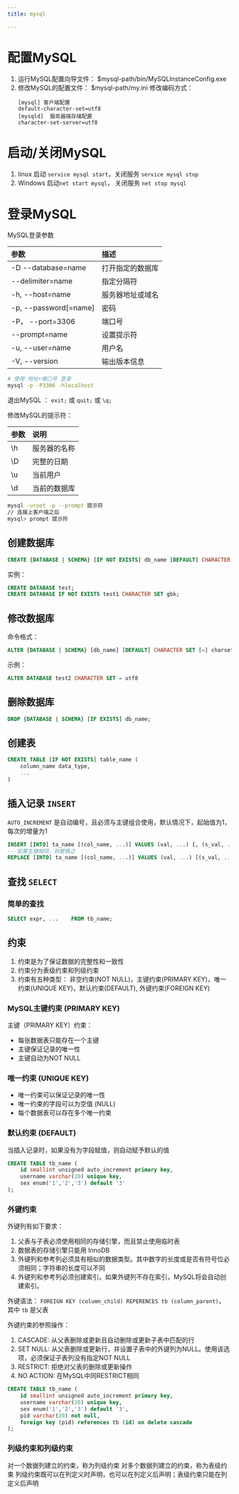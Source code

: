 ```yaml
---
title: mysql

---
```


# 配置MySQL
1. 运行MySQL配置向导文件： $mysql-path/bin/MySQLInstanceConfig.exe
2. 修改MySQL的配置文件： $mysql-path/my.ini
    修改编码方式：
     ```
     [mysql] 客户端配置
    default-character-set=utf8
    [mysqld]  服务器端存储配置
    character-set-server=utf8
     ```

# 启动/关闭MySQL
1. linux 启动 `service mysql start`，关闭服务 `service mysql stop`
2. Windows 启动`net start mysql`， 关闭服务 `net stop mysql`

# 登录MySQL
MySQL登录参数

参数                | 描述
:------------------| :----------------
-D --database=name | 打开指定的数据库
--delimiter=name   | 指定分隔符
-h, --host=name    | 服务器地址或域名
-p, --password[=name] | 密码
-P， --port=3306    | 端口号
--prompt=name       | 设置提示符
-u, --user=name    | 用户名
-V, --version      | 输出版本信息

```bash
# 使用 地址+端口号 登录
mysql -p -P3306 -hlocalhost
```

退出MySQL ： `exit;`  或 `quit;` 或  `\q;`

修改MySQL的提示符：

参数         | 说明
:-----------| :----------
\h | 服务器的名称
\D | 完整的日期
\u | 当前用户
\d | 当前的数据库

```bash
mysql -uroot -p --prompt 提示符
// 连接上客户端之后
mysql> prompt 提示符
```



## 创建数据库
```sql
CREATE {DATABASE | SCHEMA} [IF NOT EXISTS] db_name [DEFAULT] CHARACTER SET [=] charset_name
```
实例：
```sql
CREATE DATABASE test;
CREATE DATABASE IF NOT EXISTS test1 CHARACTER SET gbk;
```

## 修改数据库
命令格式：
```sql
ALTER {DATABASE | SCHEMA} [db_name] [DEFAULT] CHARACTER SET [=] charset_name;
```
示例：
```sql
ALTER DATABASE test2 CHARACTER SET = utf8
```

## 删除数据库
```sql
DROP {DATABASE | SCHEMA} [IF EXISTS] db_name;
```


## 创建表
```sql
CREATE TABLE [IF NOT EXISTS] table_name (
    column_name data_type,
    ...
)
```

## 插入记录 `INSERT`
`AUTO_INCREMENT` 是自动编号，且必须与主键组合使用，默认情况下，起始值为1，每次的增量为1


```sql
INSERT [INTO] ta_name [(col_name, ...)] VALUES (val, ...) [, (s_val, ...)]
-- 如果主键相同，则替换之
REPLACE [INTO] ta_name [(col_name, ...)] VALUES (val, ...) [(s_val, ...)]
```

## 查找 `SELECT`
### 简单的查找
```sql
SELECT expr, ...    FROM tb_name;
```


## 约束
1. 约束是为了保证数据的完整性和一致性
2. 约束分为表级约束和列级约束
3. 约束有五种类型： 非空约束(NOT NULL)，主键约束(PRIMARY KEY)，唯一约束(UNIQUE KEY)，默认约束(DEFAULT), 外键约束(FOREIGN KEY)

### MySQL主键约束 (PRIMARY KEY)
主键（PRIMARY KEY）约束：
- 每张数据表只能存在一个主键
- 主键保证记录的唯一性
- 主键自动为NOT NULL

### 唯一约束 (UNIQUE KEY)
- 唯一约束可以保证记录的唯一性
- 唯一约束的字段可以为空值 (NULL)
- 每个数据表可以存在多个唯一约束

### 默认约束 (DEFAULT)
当插入记录时，如果没有为字段赋值，则自动赋予默认的值

```sql
CREATE TABLE tb_name (
    id smallint unsigned auto_increment primary key,
    username varchar(20) unique key,
    sex enum('1','2','3') default '3'
);
```

### 外键约束
外键列有如下要求：
1. 父表与子表必须使用相同的存储引擎，而且禁止使用临时表
2. 数据表的存储引擎只能用 InnoDB
3. 外键列和参考列必须具有相似的数据类型。其中数字的长度或是否有符号位必须相同；字符串的长度可以不同
4. 外键列和参考列必须创建索引。如果外键列不存在索引，MySQL将会自动创建索引。 

外键语法： `FOREIGN KEY (column_child) REPERENCES tb (column_parent)`， 其中 `tb` 是父表

外键约束的参照操作：
1. CASCADE: 从父表删除或更新且自动删除或更新子表中匹配的行
2. SET NULL: 从父表删除或更新行，并设置子表中的外键列为NULL。使用该选项，必须保证子表列没有指定NOT NULL
3. RESTRICT: 拒绝对父表的删除或更新操作
4. NO ACTION: 在MySQL中同RESTRICT相同

```sql
CREATE TABLE tb_name (
    id smallint unsigned auto_increment primary key,
    username varchar(20) unique key,
    sex enum('1','2','3') default '3',
    pid varchar(20) not null,
    foreign key (pid) references tb (id) on delete cascade
);
```

### 列级约束和列级约束
对一个数据列建立的约束，称为列级约束
对多个数据列建立的约束，称为表级约束
列级约束既可以在列定义时声明，也可以在列定义后声明；表级约束只能在列定义后声明